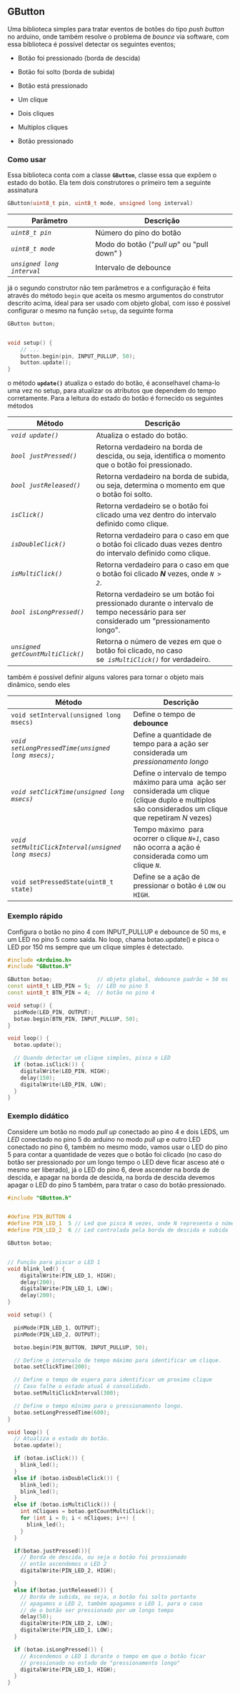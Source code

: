 ## GButton

Uma biblioteca simples para tratar eventos de botões do tipo *push button* no arduino, onde também resolve o problema de *bounce* via software, com essa biblioteca é possível detectar os seguintes eventos;

- Botão foi pressionado (borda de descida)

- Botão foi solto (borda de subida)

- Botão está pressionado

- Um clique

- Dois cliques

- Multiplos cliques

- Botão pressionado

### Como usar

Essa biblioteca conta com a classe **`GButton`**, classe essa que expõem o estado do botão. Ela tem dois construtores o prímeiro tem a seguinte assinatura

```cpp
GButton(uint8_t pin, uint8_t mode, unsigned long interval)
```

| Parâmetro                  | Descrição                                   |
| -------------------------- | ------------------------------------------- |
| *`uint8_t pin`*            | Número do pino do botão                     |
| *`uint8_t mode`*           | Modo do botão ("*pull up*" ou "pull down" ) |
| *`unsigned long interval`* | Intervalo de debounce                       |

já o segundo construtor não tem parâmetros e a configuração é feita através do método `begin` que aceita os mesmo argumentos do construtor descrito acima, ídeal para ser usado com objeto global, com isso é possível configurar o mesmo na função `setup`, da seguinte forma

```cpp
GButton button;


void setup() {
    // ...
    button.begin(pin, INPUT_PULLUP, 50);
    button.update();
}
```

o método **`update()`** atualiza o estado do botão, é aconselhavel chama-lo uma vez no setup, para atualizar os atributos que dependem do tempo corretamente.  Para a leitura do estado do botão é fornecido os seguintes métodos

| Método                            | Descrição                                                                                                                             |
| --------------------------------- | ------------------------------------------------------------------------------------------------------------------------------------- |
| *`void update()`*                 | Atualiza o estado do botão.                                                                                                           |
| *`bool justPressed()`*            | Retorna verdadeiro na borda de descida, ou seja, identifica o momento que o botão foi pressionado.                                    |
| *`bool justReleased()`*           | Retorna verdadeiro na borda de subida, ou seja, determina o momento em que o botão foi solto.                                         |
| *`isClick()`*                     | Retorna verdadeiro se o botão foi clicado uma vez dentro do intervalo definido como clique.                                           |
| *`isDoubleClick()`*               | Retorna verdadeiro para o caso em que o botão foi clicado duas vezes dentro do intervalo definido como clique.                        |
| *`isMultiClick()`*                | Retorna verdadeiro para o caso em que o botão foi clicado ***N*** vezes, onde *`N > 2`*.                                              |
  | *`bool isLongPressed()`*          | Retorna verdadeiro se um botão foi pressionado durante o intervalo de tempo necessário para ser considerado um "pressionamento longo". |
| *`unsigned getCountMultiClick()`* | Retorna o número de vezes em que o  botão foi clicado, no caso se  *`isMultiClick()`* for verdadeiro.                                 |

também é possível definir alguns valores para tornar o objeto mais dinâmico, sendo eles

| Método                                              | Descrição                                                                                                                                                 |
| --------------------------------------------------- | --------------------------------------------------------------------------------------------------------------------------------------------------------- |
| `void setInterval(unsigned long msecs)`             | Define o tempo de **debounce**                                                                                                                            |
| *`void setLongPressedTime(unsigned long msecs);`*   | Define a quantidade de tempo para a ação ser considerada um *pressionamento longo*                                                                        |
| *`void setClickTime(unsigned long msecs)`*          | Define o intervalo de tempo máximo para uma  ação ser considerada um clique (clique duplo e multiplos são considerados um clique que repetiram *N* vezes) |
| *`void setMultiClickInterval(unsigned long msecs)`* | Tempo máximo  para ocorrer o clique *`N+1`*, caso não ocorra a ação é considerada como um clique *`N`*.                                                   |
| `void setPressedState(uint8_t state)`               | Define se a ação de pressionar o botão é `LOW` ou `HIGH`.                                                                                                 |

### Exemplo rápido

Configura o botão no pino 4 com INPUT_PULLUP e debounce de 50 ms, e um LED no pino 5 como saída.  No loop, chama botao.update() e pisca o LED por 150 ms sempre que um clique simples é detectado.

```cpp
#include <Arduino.h>
#include "GButton.h"

GButton botao;              // objeto global, debounce padrão = 50 ms
const uint8_t LED_PIN = 5;  // LED no pino 5
const uint8_t BTN_PIN = 4;  // botão no pino 4

void setup() {
  pinMode(LED_PIN, OUTPUT);
  botao.begin(BTN_PIN, INPUT_PULLUP, 50);
}

void loop() {
  botao.update();

  // Quando detectar um clique simples, pisca o LED
  if (botao.isClick()) {
    digitalWrite(LED_PIN, HIGH);
    delay(150);
    digitalWrite(LED_PIN, LOW);
  }
}
```

### Exemplo didático

Considere um  botão no modo *pull up*  conectado ao pino 4 e dois LEDS, um *LED* conectado no pino 5 do arduino no modo *pull up* e outro LED conectado no pino 6, também no mesmo modo, vamos usar o LED do pino 5 para contar a quantidade de vezes que o botão foi clicado (no caso do botão ser pressionado por um longo tempo o LED deve ficar asceso até o mesmo ser liberado), já o LED do pino 6, deve ascender na borda de descida, e apagar na borda de descida, na borda de descida devemos apagar o LED do pino 5 também, para tratar o caso do botão pressionado.

```cpp
#include "GButton.h"


#define PIN_BUTTON 4
#define PIN_LED_1  5 // Led que pisca N vezes, onde N representa o número de cliques
#define PIN_LED_2  6 // Led controlada pela borda de descida e subida

GButton botao;


// Função para piscar o LED 1
void blink_led() {
    digitalWrite(PIN_LED_1, HIGH);
    delay(200);
    digitalWrite(PIN_LED_1, LOW);
    delay(200);
}

void setup() {

  pinMode(PIN_LED_1, OUTPUT);
  pinMode(PIN_LED_2, OUTPUT);

  botao.begin(PIN_BUTTON, INPUT_PULLUP, 50);

  // Define o intervalo de tempo máximo para identificar um clique.
  botao.setClickTime(200);

  // Define o tempo de espera para identificar um proximo clique
  // Caso falhe o estado atual é consolidado.
  botao.setMultiClickInterval(300);

  // Define o tempo mínimo para o pressionamento longo.
  botao.setLongPressedTime(600);
}

void loop() {
  // Atualiza o estado do botão.
  botao.update();

  if (botao.isClick()) {
    blink_led();
  }
  else if (botao.isDoubleClick()) {
    blink_led();
    blink_led();
  }
  else if (botao.isMultiClick()) {
    int nCliques = botao.getCountMultiClick();
    for (int i = 0; i < nCliques; i++) {
      blink_led();
    }
  }

  if(botao.justPressed()){
    // Borda de descida, ou seja o botão foi prossionado
    // então ascendemos o LED 2
    digitalWrite(PIN_LED_2, HIGH);

  }
  else if(botao.justReleased()) {
    // Borda de subida, ou seja, o botão foi solto portanto
    // apagamos o LED 2, também apagamos o LED 1, para o caso
    // de o botão ser pressionado por um longo tempo
    delay(50);
    digitalWrite(PIN_LED_2, LOW);
    digitalWrite(PIN_LED_1, LOW);
  }

  if (botao.isLongPressed()) {
    // Ascendemos o LED 1 durante o tempo em que o botão ficar
    // pressionado no estado de "pressionamento longo"
    digitalWrite(PIN_LED_1, HIGH);
  }
}
```
